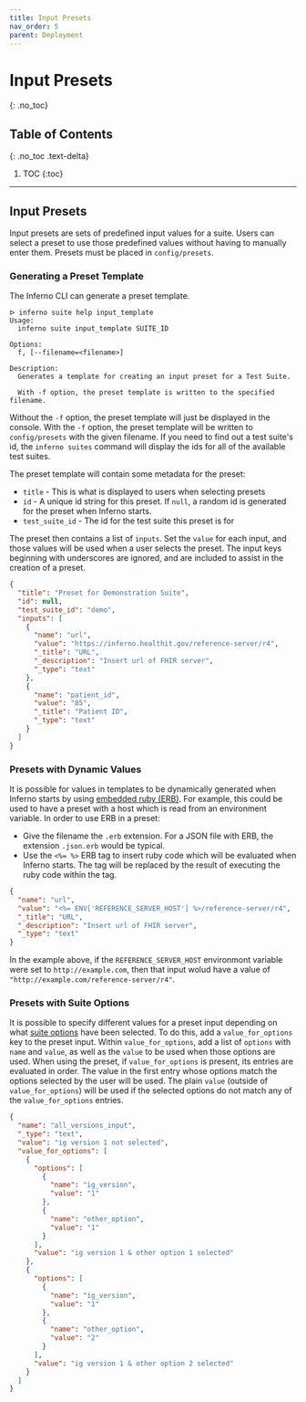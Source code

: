 ```yaml
---
title: Input Presets
nav_order: 5
parent: Deployment
---
```

# Input Presets
{: .no_toc}

## Table of Contents
{: .no_toc .text-delta}

1. TOC
{:toc}
---
## Input Presets
Input presets are sets of predefined input values for a suite. Users can select
a preset to use those predefined values without having to manually enter them.
Presets must be placed in `config/presets`.

### Generating a Preset Template
The Inferno CLI can generate a preset template.

```
ᐅ inferno suite help input_template
Usage:
  inferno suite input_template SUITE_ID

Options:
  f, [--filename=<filename>]

Description:
  Generates a template for creating an input preset for a Test Suite.

  With -f option, the preset template is written to the specified filename.
```

Without the `-f` option, the preset template will just be displayed in the
console. With the `-f` option, the preset template will be written to
`config/presets` with the given filename. If you need to find out a test suite's
id, the `inferno suites` command will display the ids for all of the available
test suites.

The preset template will contain some metadata for the preset:
* `title` - This is what is displayed to users when selecting presets
* `id` - A unique id string for this preset. If `null`, a random id is generated
  for the preset when Inferno starts.
* `test_suite_id` - The id for the test suite this preset is for

The preset then contains a list of `inputs`. Set the `value` for each input, and
those values will be used when a user selects the preset. The input keys
beginning with underscores are ignored, and are included to assist in the
creation of a preset.

```json
{
  "title": "Preset for Demonstration Suite",
  "id": null,
  "test_suite_id": "demo",
  "inputs": [
    {
      "name": "url",
      "value": "https://inferno.healthit.gov/reference-server/r4",
      "_title": "URL",
      "_description": "Insert url of FHIR server",
      "_type": "text"
    },
    {
      "name": "patient_id",
      "value": "85",
      "_title": "Patient ID",
      "_type": "text"
    }
  ]
}
```

### Presets with Dynamic Values

It is possible for values in templates to be dynamically generated when Inferno
starts by using [embedded ruby (ERB)](https://github.com/ruby/erb). For example,
this could be used to have a preset with a host which is read from an
environment variable. In order to use ERB in a preset:

* Give the filename the `.erb` extension. For a JSON file with ERB, the
  extension `.json.erb` would be typical.
* Use the `<%= %>` ERB tag to insert ruby code which will be evaluated when
  Inferno starts. The tag will be replaced by the result of executing the ruby
  code within the tag.

```json
{
  "name": "url",
  "value": "<%= ENV['REFERENCE_SERVER_HOST'] %>/reference-server/r4",
  "_title": "URL",
  "_description": "Insert url of FHIR server",
  "_type": "text"
}
```

In the example above, if the `REFERENCE_SERVER_HOST` environmont variable were
set to `http://example.com`, then that input wolud have a value of
`"http://example.com/reference-server/r4"`.

### Presets with Suite Options

It is possible to specify different values for a preset input depending on what
[suite
options](/inferno-core/writing-tests/test-configuration.html#suite-options-1)
have been selected. To do this, add a `value_for_options` key to the preset
input. Within `value_for_options`, add a list of `options` with `name` and
`value`, as well as the `value` to be used when those options are used. When
using the preset, if `value_for_options` is present, its entries are evaluated
in order. The value in the first entry whose options match the options selected
by the user will be used. The plain `value` (outside of `value_for_options`)
will be used if the selected options do not match any of the `value_for_options`
entries.

```json
{
  "name": "all_versions_input",
  "_type": "text",
  "value": "ig version 1 not selected",
  "value_for_options": [
    {
      "options": [
        {
          "name": "ig_version",
          "value": "1"
        },
        {
          "name": "other_option",
          "value": "1"
        }
      ],
      "value": "ig version 1 & other option 1 selected"
    },
    {
      "options": [
        {
          "name": "ig_version",
          "value": "1"
        },
        {
          "name": "other_option",
          "value": "2"
        }
      ],
      "value": "ig version 1 & other option 2 selected"
    }
  ]
}
```
